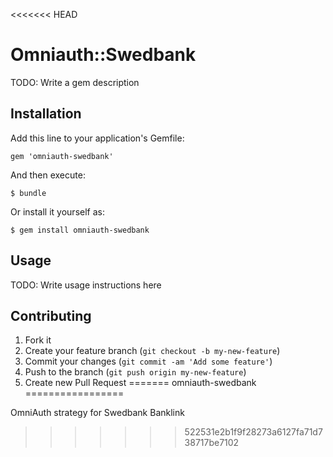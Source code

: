 <<<<<<< HEAD
# Omniauth::Swedbank

TODO: Write a gem description

## Installation

Add this line to your application's Gemfile:

    gem 'omniauth-swedbank'

And then execute:

    $ bundle

Or install it yourself as:

    $ gem install omniauth-swedbank

## Usage

TODO: Write usage instructions here

## Contributing

1. Fork it
2. Create your feature branch (`git checkout -b my-new-feature`)
3. Commit your changes (`git commit -am 'Add some feature'`)
4. Push to the branch (`git push origin my-new-feature`)
5. Create new Pull Request
=======
omniauth-swedbank
=================

OmniAuth strategy for Swedbank Banklink
>>>>>>> 522531e2b1f9f28273a6127fa71d738717be7102

